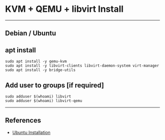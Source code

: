 # KVM + QEMU + libvirt Install

---

## Debian / Ubuntu

## apt install

```
sudo apt install -y qemu-kvm
sudo apt install -y libvirt-clients libvirt-daemon-system virt-manager
sudo apt install -y bridge-utils

```

## Add user to groups [if required]

```
sudo adduser $(whoami) libvirt
sudo adduser $(whoami) libvirt-qemu
```

---

## References

* [Ubuntu Installation](https://linuxconfig.org/install-and-set-up-kvm-on-ubuntu-18-04-bionic-beaver-linux)
